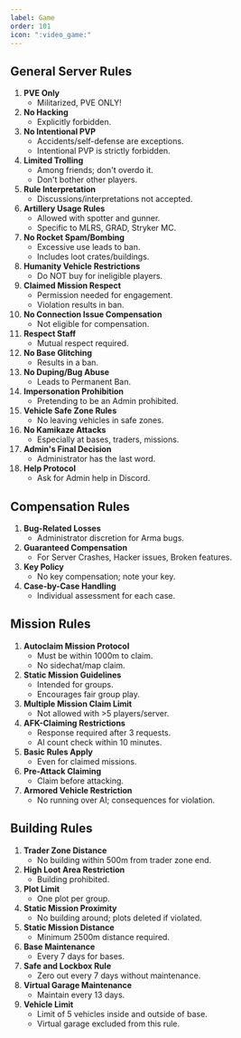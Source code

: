 ```yaml
---
label: Game
order: 101
icon: ":video_game:"
---
```


## General Server Rules
1. **PVE Only**
   - Militarized, PVE ONLY!
2. **No Hacking**
   - Explicitly forbidden.
3. **No Intentional PVP**
   - Accidents/self-defense are exceptions.
   - Intentional PVP is strictly forbidden.
4. **Limited Trolling**
   - Among friends; don't overdo it.
   - Don't bother other players.
5. **Rule Interpretation**
   - Discussions/interpretations not accepted.
6. **Artillery Usage Rules**
   - Allowed with spotter and gunner.
   - Specific to MLRS, GRAD, Stryker MC.
7. **No Rocket Spam/Bombing**
   - Excessive use leads to ban.
   - Includes loot crates/buildings.
8. **Humanity Vehicle Restrictions**
   - Do NOT buy for ineligible players.
9. **Claimed Mission Respect**
   - Permission needed for engagement.
   - Violation results in ban.
10. **No Connection Issue Compensation**
    - Not eligible for compensation.
11. **Respect Staff**
    - Mutual respect required.
12. **No Base Glitching**
    - Results in a ban.
13. **No Duping/Bug Abuse**
    - Leads to Permanent Ban.
14. **Impersonation Prohibition**
    - Pretending to be an Admin prohibited.
15. **Vehicle Safe Zone Rules**
    - No leaving vehicles in safe zones.
16. **No Kamikaze Attacks**
    - Especially at bases, traders, missions.
17. **Admin's Final Decision**
    - Administrator has the last word.
18. **Help Protocol**
    - Ask for Admin help in Discord.

## Compensation Rules
1. **Bug-Related Losses**
   - Administrator discretion for Arma bugs.
2. **Guaranteed Compensation**
   - For Server Crashes, Hacker issues, Broken features.
3. **Key Policy**
   - No key compensation; note your key.
4. **Case-by-Case Handling**
   - Individual assessment for each case.

## Mission Rules
1. **Autoclaim Mission Protocol**
   - Must be within 1000m to claim.
   - No sidechat/map claim.
2. **Static Mission Guidelines**
   - Intended for groups.
   - Encourages fair group play.
3. **Multiple Mission Claim Limit**
   - Not allowed with >5 players/server.
4. **AFK-Claiming Restrictions**
   - Response required after 3 requests.
   - AI count check within 10 minutes.
5. **Basic Rules Apply**
   - Even for claimed missions.
6. **Pre-Attack Claiming**
   - Claim before attacking.
7. **Armored Vehicle Restriction**
   - No running over AI; consequences for violation.

## Building Rules
1. **Trader Zone Distance**
   - No building within 500m from trader zone end.
2. **High Loot Area Restriction**
   - Building prohibited.
3. **Plot Limit**
   - One plot per group.
4. **Static Mission Proximity**
   - No building around; plots deleted if violated.
5. **Static Mission Distance**
   - Minimum 2500m distance required.
6. **Base Maintenance**
   - Every 7 days for bases.
7. **Safe and Lockbox Rule**
   - Zero out every 7 days without maintenance.
8. **Virtual Garage Maintenance**
   - Maintain every 13 days.
9. **Vehicle Limit**
   - Limit of 5 vehicles inside and outside of base.
   - Virtual garage excluded from this rule.
